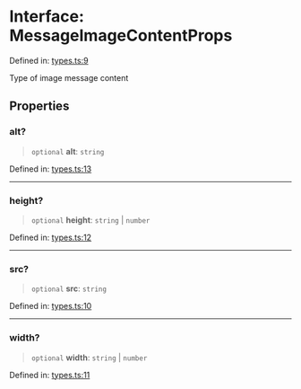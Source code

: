 # Interface: MessageImageContentProps

Defined in: [types.ts:9](https://github.com/GeoDaCenter/openassistant/blob/a5eebdb32e6bf1b6b4eedf634485568edcefaa57/packages/core/src/types.ts#L9)

Type of image message content

## Properties

### alt?

> `optional` **alt**: `string`

Defined in: [types.ts:13](https://github.com/GeoDaCenter/openassistant/blob/a5eebdb32e6bf1b6b4eedf634485568edcefaa57/packages/core/src/types.ts#L13)

***

### height?

> `optional` **height**: `string` \| `number`

Defined in: [types.ts:12](https://github.com/GeoDaCenter/openassistant/blob/a5eebdb32e6bf1b6b4eedf634485568edcefaa57/packages/core/src/types.ts#L12)

***

### src?

> `optional` **src**: `string`

Defined in: [types.ts:10](https://github.com/GeoDaCenter/openassistant/blob/a5eebdb32e6bf1b6b4eedf634485568edcefaa57/packages/core/src/types.ts#L10)

***

### width?

> `optional` **width**: `string` \| `number`

Defined in: [types.ts:11](https://github.com/GeoDaCenter/openassistant/blob/a5eebdb32e6bf1b6b4eedf634485568edcefaa57/packages/core/src/types.ts#L11)
